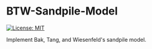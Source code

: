 # BTW-Sandpile-Model

[![License: MIT](https://img.shields.io/badge/License-MIT-yellow.svg)](https://github.com/eflegara/Network-Science-Lectures/blob/master/LICENSE.md)

Implement Bak, Tang, and Wiesenfeld's sandpile model.
